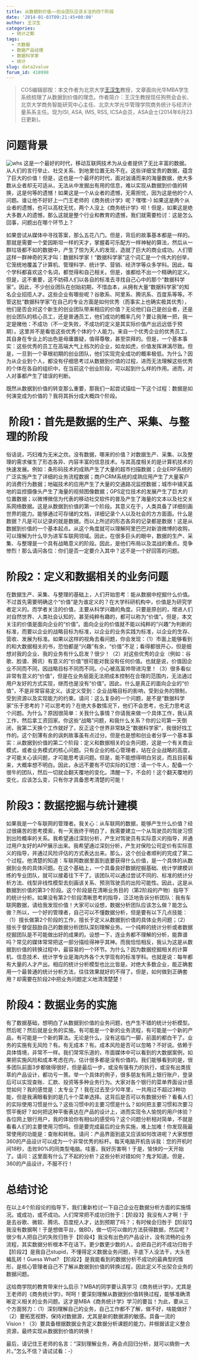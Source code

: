 ```yaml
---
title: 从数据到价值——创业团队应该关注的四个阶段
date: '2014-01-03T09:21:45+00:00'
author: 王汉生
categories:
  - 统计之都
tags:
  - 大数据
  - 数据产品经理
  - 数据科学家
  - 统计
slug: data2value
forum_id: 418998
---
```


> COS编辑部按：本文作者为北京大学[王汉生](http://hansheng.gsm.pku.edu.cn/)教授，文章面向光华MBA学生系统梳理了从数据到价值的理念。作者简介：王汉生教授现任狗熊会会长、北京大学商务智能研究中心主任、北京大学光华管理学院商务统计与经济计量系系主任。现为ISI, ASA, IMS, RSS, ICSA会员，ASA会士(2014年6月23日更新)。

# 问题背景

![whs](https://uploads.cosx.org/2014/01/whs.jpg)
这是一个最好的时代，移动互联网技术为从业者提供了无比丰富的数据。从人们的言行举止、社交关系、到地里位置无处不在。这些详细宝贵的数据，蕴含了巨大的价值！但是，这也是一个最坏的时代，面对汹涌而来的海量数据，绝大多数从业者却无可适从，无法从中发掘出有用的信息，难以实现从数据到价值的转换，这是何等的遗憾！如果这是一个从业者的遗憾，无需担忧，因为这是他的个人问题。谁让他不好好上一门王老师的《商务统计学》呢？嘿嘿:-) 如果这是两个从业者的遗憾，也可以高枕无忧，两个人没上《商务统计学》呗！但是，如果这是绝大多数人的遗憾，那么这就是整个行业和教育的遗憾，我们就需要检讨：这是怎么回事，问题出在哪个环节上？

如果尝试从媒体中寻找答案，那么五花八门。但是，背后的故事基本都是一样的。那就是需要一个爱因斯坦一样的天才，掌握着可乐配方一样神秘的算法，然后从一群垃圾都不如的数据中，产生了惊为天人的发现，造就了巨大的商业成功。人们管这样一群神奇的天才叫：数据科学家！“数据科学家”这个词汇是一个伟大的创举，它笼统地覆盖了计算机、管理科学、统计学、营销、经济学等众多学科。因此，每个学科都喜欢这个名词，都觉得和自己相关。但是，谁都给不出一个精确的定义。但是，这不重要，这不妨碍人们以各自的标准去寻找自己心中的那个“数据科学家”。因此，不少创业团队在创始初期，不惜血本，从拥有大量“数据科学家”的知名企业招揽人才。这些企业有哪些呢？谷歌系、阿里系、腾讯系、百度系等等。不管这批“数据科学家”在自己的专业方面是如何优秀（而事实上也确实极其优秀），他们是否会对这个新生的创业团队带来相应的价值？无论他们自己是创业者，还是创业团队的核心员工，还是普通员工，他们成功的概率几何？要让我赌一把，我一定是赌他：不成功（不一定失败，不成功的定义是其实际价值产出远远低于预期）。这里并不是看低这些优秀个体的个人能力。来自一个优秀企业的优秀员工，其自身在专业上的出色是毋庸置疑，值得尊敬，甚至崇拜的。但是，一个基本事实：这些优秀的员工在高端大气上档次的企业，如龙如虎，价值发挥淋漓尽致。但是，一旦到一个草根初期的创业团队，他们实现完全成功的概率极低。为什么？因为从企业到个人，都没有仔细思考过从数据到价值的过程，进而无法理解这些优秀的个体在各自的组织中，在当前这个创业阶段，可以起到什么样的作用。进而，对人对事都产生了错误的判断。<!--more-->

既然从数据到价值的转变那么重要，那我们一起尝试描绘一下这个过程：数据是如何演变成为价值的？我将其拆分成大概四个阶段。

#  阶段1：首先是数据的生产、采集、与整理的阶段

俗话说，巧妇难为无米之炊。没有数据，哪来的价值？对数据生产、采集、以及整理的需求催生了形态各异、内容丰富的信息技术。与其高度相关的是计算机技术的快速发展。例如：条形码技术的成熟产生了大量的超市扫描数据；企业ERP系统的广泛实施产生了详细的业务流程数据；商户CRM系统的成熟应用产生了大量客户的消费行为数据；地磁技术的应用产生了大量的交通路况监控数据；城市中铺天盖地的监控摄像头产生了海量的视频图像数据；GPS定位技术的发展产生了巨大的位置数据；以微博微信为代表的移动社交软件的普及产生了海量的文本以及社交关系网络数据。这是从数据到价值的第一个阶段。其意义在于，人类具备了详细刻画世界的能力。能够通过可存储的文档，详细记录个人以及社会的方方面面。什么是数据？凡是可以记录的就是数据。而以上所述的形态各异的记录都是数据！这是从数据到价值的一个基本起点。从这个角度就可以理解阿里巴巴对新浪微博的收购，可以理解为什么华为进军车联网领域。因此，在很多巨头的眼中，数据的生产、采集、与整理是一个具有战略意义的阶段。因此，是他们布局以及混战的重点。竞争惨烈！那么请问各位：你们是否一定要介入其中？这不是一个好回答的问题。

# 阶段2：定义和数据相关的业务问题

在数据生产、采集、与整理的基础上，人们开始思考：能从数据中挖掘什么价值。不过首先需要明确这个“价值”是为谁定义的？在大学科研机构中，价值是为研究学者定义的。而学者关注的价值，主要从科学兴趣的角度。只要是原创的，增进人们对自然世界、人类社会认知的，甚至纯粹有趣的，都可以称为“价值”。但是，本文关注的价值是面向企业的“价值”。面向企业的价值就不能以纯粹的“兴趣”为判断的标准，而要以企业的战略目标为标准，以企业的业务实践为标准，以企业的生存、营收、发展为标准。如果以这样的视角去看问题，你会发现：（1）市面上能够看到的和大数据相关的书，恐怕都是“兴趣”有余，“价值”不足；看得都很开心，但是细想对我的企业、我的业务有什么启发？很少！（2）对这些优秀的企业（例如：谷歌、脸谱、腾讯）有意义的“价值”很可能对我没有任何价值。也就是说，价值因企业不同而不同，因战略目标不同而不同。小心被高富帅带进沟里！（3）很多看似非常有意义的“价值”，但是在业务层面无法把成本控制在合理的范围内，无法通过用户友好的方式实现，继而也是没有“价值”。因此，什么是真正的面向企业的“价值”，不是非常容易定义。该定义受到：企业战略目标的影响，受到业务的限制，受到资源以及实现能力的约束。请问：这么复杂的一个问题，是不是“数据科学家”乐于思考的？可以思考的？在绝大多数情况下，他们不会思考，也无力思考这个问题。为什么？原因很简单：关我什么事情？你请我来做一个具体工作，我认真工作，然后拿工资回家。你这些“战略”问题，和我什么关系？你的公司第一天倒闭，我第二天换个工作就好了，反正这个世界非常缺乏“数据科学家”，我很好找工作的。这个刻薄有余的讽刺故事虽有点过分。但是也是想和创业者分享一个基本事实：从数据到价值的第二个阶段：定义和数据相关的业务问题，这是一个有关商业模式，或者业务模式的核心问题。只有企业的核心管理者，站在企业战略的高度，才可能关心该问题，才可能思考该问题。但是，能不能想得明白另说，而且目前看来，大概率想不明白。因此，永远不要有不切实际的幻想：请一个牛人，配备一个很牛的团队，然后一切就会翻天覆地的变化。清醒一下，不会的！这个翻天覆地的变化，应该怎么变，只有你才具备思考清楚的可能！

# 阶段3：数据挖掘与统计建模

如果我是一个车联网的管理者。我关心：从车联网的数据，能够产生什么价值？经过很痛苦的思考摸索，有一天我终于明白了，我需要建立一个从驾驶员的驾驶习惯到出险概率的关系。我希望通过深刻分析，产生对驾驶员有实际意义的指导，并通过用户友好的APP展示出来。我希望通过深刻分析，产生对保险公司定价有实际意义的指导，并通过风险评估的方式表达出来。那么，这个创业者顺利的完成了第二个过程。他清楚的知道：车联网数据里面到底要获得什么价值，是一个具体的从数据到业务的具体问题。在这个基础上，一个具备良好数据挖掘基础、统计学建模训练的专业团队，就可以接着往下干了。该团队可以通过尝试不同的、标准的统计分析方法、线型非线性模型去刻画该关系、预测驾驶员的出险可能性。因此，这是从数据到价值的第3个阶段。这个阶段是在清晰业务目的（第2阶段的产物）指导下的统计分析。如果没有第2个阶段清晰思考的指导，泛泛地告诉分析团队：我有车联网数据，请给我发现价值！大家可以设想，数据分析团队应该怎么做？能怎么做？所以，一个好的管理者，自己可以不懂数据分析，但是要有以下几点技能：（1）擅长做第2个阶段的工作，擅长于定义从数据到价值的具体业务问题；（2）擅长于督促鼓励自己的数据分析团队深刻理解业务。一个纯粹的统计分析或者数据挖掘团队是不可能做出好的成果的。设想一下，连业务都不理解的分析，能靠谱吗？常见的媒体常常把这一部分描绘得神乎其神。而我恰恰相反，我认为这是从数据到价值的转换过程中，最容易的一个环节。为什么？因为数据挖掘相关的计算机、信息技术、统计学专业是海内外各个大学现有的标准学科。也就是说：每年都有大量的人才产出。相应的统计分析模型也比比皆是。对绝大多数企业，能正确套用一个最普通的统计分析方法，往往效果就好的不得了。但是，如何做到正确套用？却需要在阶段2中把业务问题定义地清清楚楚！

# 阶段4：数据业务的实施

有了数据基础，想明白了从数据到价值的业务问题，也产生不错的统计分析模型。然后呢？然后就是业务的实施。有可能是一个新的业务流程，有可能是一个新的产品，有可能是一个新的算法。无论是什么，没有这临门一脚，前面的都白干了。业务的实施有无风险？有。有无成本？有。成本风险是否可以忽略？不好说。依赖于具体情境，非常不一样。我们常常乐道的，市面媒体中可以看到的大数据案例，如果把实施风险和成本考虑在内，估计很多都是没有价值的。我们能够看到的是，很多团队前面3步都做得很好，但是最后一步，或没有强有力的执行，或没有出类拔萃的产品设计，都功亏一篑。举一个具体的例子，很多朋友有网上银行账户，登录后可以实现查账、汇款、投资等多种业务行为。大家对各个银行的菜单界面设计感觉如何？我的感觉是：太专业了！我在过去至少10年里，一共用过不超过3种功能，但是我满眼看到的是几十个菜单选择。这背后是否可以有数据分析？看看人们的实际使用习惯是什么？这些习惯中的主要习惯是什么？如何把主要习惯和次要习惯平衡好？如何把这种平衡表达在产品的设计上，进而实现令人愉悦的用户体验？各位网上银行用户，我的体验你有相似的感受吗？这个问题分析相对简单，不就是看看人们的主要使用习惯吗。但是要完成最后的业务实施，难上加难！你发现我最常使用的功能是：查账和转账。请问：产品界面到底又应该如何改进呢？大家想想360的产品设计可以成为一个非常优秀的标杆。每天电脑开机告诉我：您的开机时间18秒，击败90%的同类型电脑。哇塞，我好厉害啊！于是，愉快的一天开始了。请问：这里面有什么了不起的分析？这些分析对错如何？鬼才知道。但是，360的产品设计，不服不行！

# 总结讨论

在以上4个阶段论的指导下，我们重新检讨一下自己企业在数据分析方面的实施情况。或成功，或不成功。人们常常把不成功归咎于：【阶段3】我没有人才啊！于是去谷歌、微软、腾讯、百度挖人才，达到预期了吗？；有时候会归咎于【阶段1】我没有数据啊！于是想做平台，做BD，做一切可以做的方法获得数据，然后呢？很少有人把自己的失败归咎于【阶段4】我没有出色的产品设计，没有流畅的业务流程，其实数据分析根本不在话下。更少数更少数的人，会把自己的不成功归咎于【阶段2】是我自己stupid，不懂得定义数据业务问题，手底下人没法干，大头苍蝇乱转！Guess What? 【阶段2】是我能看到的数据分析不成功的最典型的情形，是核心管理者自己不了解从数据到价值的转换过程，因此定义不出契合业务的数据问题。

这给商学院的教育带来什么启示？MBA的同学要认真学习《商务统计学》，尤其是王老师的《商务统计学》，呵呵！要深刻理解从数据到价值转换过程，能够准确清晰定义相关的业务问题。这才是MBA《商务统计学》学习的要旨！为此，要从三个方面努力：（1）深刻理解自己的业务，自己工作都不了解，做不好，啥能做好？（2）要拓宽视野，保持对数据源，尤其是新的数据源的敏感。具备一流的Vision！（3）要具备根据数据业务定义数据分析课题的能力，并根据该定义整合资源，最终实现从数据到价值的转换！

最后，请记住王老师的名言：“深刻理解业务，再会点回归分析，就可以搞倒一大片。”怎么不信？请试试看：-）
